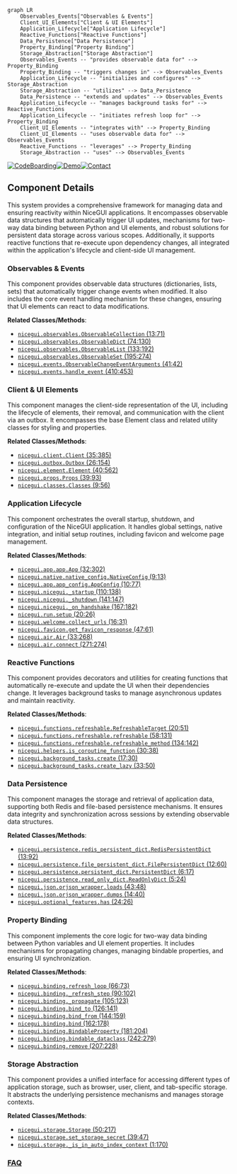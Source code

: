 ```mermaid
graph LR
    Observables_Events["Observables & Events"]
    Client_UI_Elements["Client & UI Elements"]
    Application_Lifecycle["Application Lifecycle"]
    Reactive_Functions["Reactive Functions"]
    Data_Persistence["Data Persistence"]
    Property_Binding["Property Binding"]
    Storage_Abstraction["Storage Abstraction"]
    Observables_Events -- "provides observable data for" --> Property_Binding
    Property_Binding -- "triggers changes in" --> Observables_Events
    Application_Lifecycle -- "initializes and configures" --> Storage_Abstraction
    Storage_Abstraction -- "utilizes" --> Data_Persistence
    Data_Persistence -- "extends and updates" --> Observables_Events
    Application_Lifecycle -- "manages background tasks for" --> Reactive_Functions
    Application_Lifecycle -- "initiates refresh loop for" --> Property_Binding
    Client_UI_Elements -- "integrates with" --> Property_Binding
    Client_UI_Elements -- "uses observable data for" --> Observables_Events
    Reactive_Functions -- "leverages" --> Property_Binding
    Storage_Abstraction -- "uses" --> Observables_Events
```
[![CodeBoarding](https://img.shields.io/badge/Generated%20by-CodeBoarding-9cf?style=flat-square)](https://github.com/CodeBoarding/GeneratedOnBoardings)[![Demo](https://img.shields.io/badge/Try%20our-Demo-blue?style=flat-square)](https://www.codeboarding.org/demo)[![Contact](https://img.shields.io/badge/Contact%20us%20-%20contact@codeboarding.org-lightgrey?style=flat-square)](mailto:contact@codeboarding.org)

## Component Details

This system provides a comprehensive framework for managing data and ensuring reactivity within NiceGUI applications. It encompasses observable data structures that automatically trigger UI updates, mechanisms for two-way data binding between Python and UI elements, and robust solutions for persistent data storage across various scopes. Additionally, it supports reactive functions that re-execute upon dependency changes, all integrated within the application's lifecycle and client-side UI management.

### Observables & Events
This component provides observable data structures (dictionaries, lists, sets) that automatically trigger change events when modified. It also includes the core event handling mechanism for these changes, ensuring that UI elements can react to data modifications.


**Related Classes/Methods**:

- <a href="https://github.com/zauberzeug/nicegui/blob/master/nicegui/observables.py#L13-L71" target="_blank" rel="noopener noreferrer">`nicegui.observables.ObservableCollection` (13:71)</a>
- <a href="https://github.com/zauberzeug/nicegui/blob/master/nicegui/observables.py#L74-L130" target="_blank" rel="noopener noreferrer">`nicegui.observables.ObservableDict` (74:130)</a>
- <a href="https://github.com/zauberzeug/nicegui/blob/master/nicegui/observables.py#L133-L192" target="_blank" rel="noopener noreferrer">`nicegui.observables.ObservableList` (133:192)</a>
- <a href="https://github.com/zauberzeug/nicegui/blob/master/nicegui/observables.py#L195-L274" target="_blank" rel="noopener noreferrer">`nicegui.observables.ObservableSet` (195:274)</a>
- <a href="https://github.com/zauberzeug/nicegui/blob/master/nicegui/events.py#L41-L42" target="_blank" rel="noopener noreferrer">`nicegui.events.ObservableChangeEventArguments` (41:42)</a>
- <a href="https://github.com/zauberzeug/nicegui/blob/master/nicegui/events.py#L410-L453" target="_blank" rel="noopener noreferrer">`nicegui.events.handle_event` (410:453)</a>


### Client & UI Elements
This component manages the client-side representation of the UI, including the lifecycle of elements, their removal, and communication with the client via an outbox. It encompasses the base Element class and related utility classes for styling and properties.


**Related Classes/Methods**:

- <a href="https://github.com/zauberzeug/nicegui/blob/master/nicegui/client.py#L35-L385" target="_blank" rel="noopener noreferrer">`nicegui.client.Client` (35:385)</a>
- <a href="https://github.com/zauberzeug/nicegui/blob/master/nicegui/outbox.py#L26-L154" target="_blank" rel="noopener noreferrer">`nicegui.outbox.Outbox` (26:154)</a>
- <a href="https://github.com/zauberzeug/nicegui/blob/master/nicegui/element.py#L40-L562" target="_blank" rel="noopener noreferrer">`nicegui.element.Element` (40:562)</a>
- <a href="https://github.com/zauberzeug/nicegui/blob/master/nicegui/props.py#L39-L93" target="_blank" rel="noopener noreferrer">`nicegui.props.Props` (39:93)</a>
- <a href="https://github.com/zauberzeug/nicegui/blob/master/nicegui/classes.py#L9-L56" target="_blank" rel="noopener noreferrer">`nicegui.classes.Classes` (9:56)</a>


### Application Lifecycle
This component orchestrates the overall startup, shutdown, and configuration of the NiceGUI application. It handles global settings, native integration, and initial setup routines, including favicon and welcome page management.


**Related Classes/Methods**:

- <a href="https://github.com/zauberzeug/nicegui/blob/master/nicegui/app/app.py#L32-L302" target="_blank" rel="noopener noreferrer">`nicegui.app.app.App` (32:302)</a>
- <a href="https://github.com/zauberzeug/nicegui/blob/master/nicegui/native/native_config.py#L9-L13" target="_blank" rel="noopener noreferrer">`nicegui.native.native_config.NativeConfig` (9:13)</a>
- <a href="https://github.com/zauberzeug/nicegui/blob/master/nicegui/app/app_config.py#L10-L77" target="_blank" rel="noopener noreferrer">`nicegui.app.app_config.AppConfig` (10:77)</a>
- <a href="https://github.com/zauberzeug/nicegui/blob/master/nicegui/nicegui.py#L110-L138" target="_blank" rel="noopener noreferrer">`nicegui.nicegui._startup` (110:138)</a>
- <a href="https://github.com/zauberzeug/nicegui/blob/master/nicegui/nicegui.py#L141-L147" target="_blank" rel="noopener noreferrer">`nicegui.nicegui._shutdown` (141:147)</a>
- <a href="https://github.com/zauberzeug/nicegui/blob/master/nicegui/nicegui.py#L167-L182" target="_blank" rel="noopener noreferrer">`nicegui.nicegui._on_handshake` (167:182)</a>
- <a href="https://github.com/zauberzeug/nicegui/blob/master/nicegui/run.py#L20-L26" target="_blank" rel="noopener noreferrer">`nicegui.run.setup` (20:26)</a>
- <a href="https://github.com/zauberzeug/nicegui/blob/master/nicegui/welcome.py#L16-L31" target="_blank" rel="noopener noreferrer">`nicegui.welcome.collect_urls` (16:31)</a>
- <a href="https://github.com/zauberzeug/nicegui/blob/master/nicegui/favicon.py#L47-L61" target="_blank" rel="noopener noreferrer">`nicegui.favicon.get_favicon_response` (47:61)</a>
- <a href="https://github.com/zauberzeug/nicegui/blob/master/nicegui/air.py#L33-L268" target="_blank" rel="noopener noreferrer">`nicegui.air.Air` (33:268)</a>
- <a href="https://github.com/zauberzeug/nicegui/blob/master/nicegui/air.py#L271-L274" target="_blank" rel="noopener noreferrer">`nicegui.air.connect` (271:274)</a>


### Reactive Functions
This component provides decorators and utilities for creating functions that automatically re-execute and update the UI when their dependencies change. It leverages background tasks to manage asynchronous updates and maintain reactivity.


**Related Classes/Methods**:

- <a href="https://github.com/zauberzeug/nicegui/blob/master/nicegui/functions/refreshable.py#L20-L51" target="_blank" rel="noopener noreferrer">`nicegui.functions.refreshable.RefreshableTarget` (20:51)</a>
- <a href="https://github.com/zauberzeug/nicegui/blob/master/nicegui/functions/refreshable.py#L58-L131" target="_blank" rel="noopener noreferrer">`nicegui.functions.refreshable.refreshable` (58:131)</a>
- <a href="https://github.com/zauberzeug/nicegui/blob/master/nicegui/functions/refreshable.py#L134-L142" target="_blank" rel="noopener noreferrer">`nicegui.functions.refreshable.refreshable_method` (134:142)</a>
- <a href="https://github.com/zauberzeug/nicegui/blob/master/nicegui/helpers.py#L30-L38" target="_blank" rel="noopener noreferrer">`nicegui.helpers.is_coroutine_function` (30:38)</a>
- <a href="https://github.com/zauberzeug/nicegui/blob/master/nicegui/background_tasks.py#L17-L30" target="_blank" rel="noopener noreferrer">`nicegui.background_tasks.create` (17:30)</a>
- <a href="https://github.com/zauberzeug/nicegui/blob/master/nicegui/background_tasks.py#L33-L50" target="_blank" rel="noopener noreferrer">`nicegui.background_tasks.create_lazy` (33:50)</a>


### Data Persistence
This component manages the storage and retrieval of application data, supporting both Redis and file-based persistence mechanisms. It ensures data integrity and synchronization across sessions by extending observable data structures.


**Related Classes/Methods**:

- <a href="https://github.com/zauberzeug/nicegui/blob/master/nicegui/persistence/redis_persistent_dict.py#L13-L92" target="_blank" rel="noopener noreferrer">`nicegui.persistence.redis_persistent_dict.RedisPersistentDict` (13:92)</a>
- <a href="https://github.com/zauberzeug/nicegui/blob/master/nicegui/persistence/file_persistent_dict.py#L12-L60" target="_blank" rel="noopener noreferrer">`nicegui.persistence.file_persistent_dict.FilePersistentDict` (12:60)</a>
- <a href="https://github.com/zauberzeug/nicegui/blob/master/nicegui/persistence/persistent_dict.py#L6-L17" target="_blank" rel="noopener noreferrer">`nicegui.persistence.persistent_dict.PersistentDict` (6:17)</a>
- <a href="https://github.com/zauberzeug/nicegui/blob/master/nicegui/persistence/read_only_dict.py#L5-L24" target="_blank" rel="noopener noreferrer">`nicegui.persistence.read_only_dict.ReadOnlyDict` (5:24)</a>
- <a href="https://github.com/zauberzeug/nicegui/blob/master/nicegui/json/orjson_wrapper.py#L43-L48" target="_blank" rel="noopener noreferrer">`nicegui.json.orjson_wrapper.loads` (43:48)</a>
- <a href="https://github.com/zauberzeug/nicegui/blob/master/nicegui/json/orjson_wrapper.py#L14-L40" target="_blank" rel="noopener noreferrer">`nicegui.json.orjson_wrapper.dumps` (14:40)</a>
- <a href="https://github.com/zauberzeug/nicegui/blob/master/nicegui/optional_features.py#L24-L26" target="_blank" rel="noopener noreferrer">`nicegui.optional_features.has` (24:26)</a>


### Property Binding
This component implements the core logic for two-way data binding between Python variables and UI element properties. It includes mechanisms for propagating changes, managing bindable properties, and ensuring UI synchronization.


**Related Classes/Methods**:

- <a href="https://github.com/zauberzeug/nicegui/blob/master/nicegui/binding.py#L66-L73" target="_blank" rel="noopener noreferrer">`nicegui.binding.refresh_loop` (66:73)</a>
- <a href="https://github.com/zauberzeug/nicegui/blob/master/nicegui/binding.py#L90-L102" target="_blank" rel="noopener noreferrer">`nicegui.binding._refresh_step` (90:102)</a>
- <a href="https://github.com/zauberzeug/nicegui/blob/master/nicegui/binding.py#L105-L123" target="_blank" rel="noopener noreferrer">`nicegui.binding._propagate` (105:123)</a>
- <a href="https://github.com/zauberzeug/nicegui/blob/master/nicegui/binding.py#L126-L141" target="_blank" rel="noopener noreferrer">`nicegui.binding.bind_to` (126:141)</a>
- <a href="https://github.com/zauberzeug/nicegui/blob/master/nicegui/binding.py#L144-L159" target="_blank" rel="noopener noreferrer">`nicegui.binding.bind_from` (144:159)</a>
- <a href="https://github.com/zauberzeug/nicegui/blob/master/nicegui/binding.py#L162-L178" target="_blank" rel="noopener noreferrer">`nicegui.binding.bind` (162:178)</a>
- <a href="https://github.com/zauberzeug/nicegui/blob/master/nicegui/binding.py#L181-L204" target="_blank" rel="noopener noreferrer">`nicegui.binding.BindableProperty` (181:204)</a>
- <a href="https://github.com/zauberzeug/nicegui/blob/master/nicegui/binding.py#L242-L279" target="_blank" rel="noopener noreferrer">`nicegui.binding.bindable_dataclass` (242:279)</a>
- <a href="https://github.com/zauberzeug/nicegui/blob/master/nicegui/binding.py#L207-L228" target="_blank" rel="noopener noreferrer">`nicegui.binding.remove` (207:228)</a>


### Storage Abstraction
This component provides a unified interface for accessing different types of application storage, such as browser, user, client, and tab-specific storage. It abstracts the underlying persistence mechanisms and manages storage contexts.


**Related Classes/Methods**:

- <a href="https://github.com/zauberzeug/nicegui/blob/master/nicegui/storage.py#L50-L217" target="_blank" rel="noopener noreferrer">`nicegui.storage.Storage` (50:217)</a>
- <a href="https://github.com/zauberzeug/nicegui/blob/master/nicegui/storage.py#L39-L47" target="_blank" rel="noopener noreferrer">`nicegui.storage.set_storage_secret` (39:47)</a>
- <a href="https://github.com/zauberzeug/nicegui/blob/master/nicegui/storage.py#L1-L170" target="_blank" rel="noopener noreferrer">`nicegui.storage._is_in_auto_index_context` (1:170)</a>




### [FAQ](https://github.com/CodeBoarding/GeneratedOnBoardings/tree/main?tab=readme-ov-file#faq)